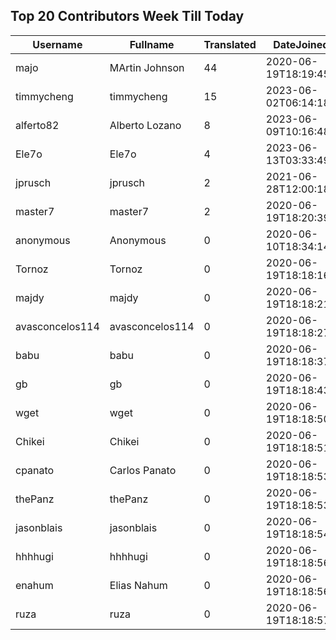 ## Top 20 Contributors Week Till Today ##
|Username|Fullname|Translated|DateJoined|Language|
|--------|--------|----------|----------|-------|
|majo|MArtin Johnson|44|2020-06-19T18:19:45Z|sv|
|timmycheng|timmycheng|15|2023-06-02T06:14:18.|zh_Hans|
|alferto82|Alberto Lozano|8|2023-06-09T10:16:48.|es|
|Ele7o|Ele7o|4|2023-06-13T03:33:49.|vi|
|jprusch|jprusch|2|2021-06-28T12:00:18.|de|
|master7|master7|2|2020-06-19T18:20:39.|pl|
|anonymous|Anonymous|0|2020-06-10T18:34:14.||
|Tornoz|Tornoz|0|2020-06-19T18:18:16.|br|
|majdy|majdy|0|2020-06-19T18:18:21.||
|avasconcelos114|avasconcelos114|0|2020-06-19T18:18:27Z||
|babu|babu|0|2020-06-19T18:18:37.||
|gb|gb|0|2020-06-19T18:18:43.||
|wget|wget|0|2020-06-19T18:18:50Z|ro|
|Chikei|Chikei|0|2020-06-19T18:18:51Z|zh_Hant|
|cpanato|Carlos Panato|0|2020-06-19T18:18:53Z||
|thePanz|thePanz|0|2020-06-19T18:18:53Z|it|
|jasonblais|jasonblais|0|2020-06-19T18:18:54Z||
|hhhhugi|hhhhugi|0|2020-06-19T18:18:56.||
|enahum|Elias  Nahum|0|2020-06-19T18:18:56Z|es|
|ruza|ruza|0|2020-06-19T18:18:57.||
